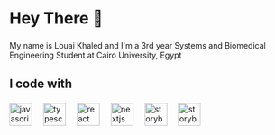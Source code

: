 <h1 align="left">Hey There 👋</h1>

###

<p align="left">My name is Louai Khaled and I'm a 3rd year Systems and Biomedical Engineering Student at Cairo University, Egypt</p>

###

<!-- <h2 align="left">About me</h2>

###

<p align="left">✨ Creating bugs since ...<br>📚 I'm currently learning ...<br>🎯 Goals: ...<br>🎲 Fun fact: ...</p> -->

###

<h2 align="left">I code with</h2>

###

<div align="left">
  <img src="https://img.icons8.com/?size=100&id=13441&format=png&color=000000" height="40" alt="javascript logo"  />
  <img width="12" />
  <img src="https://img.icons8.com/?size=100&id=Pd2x9GWu9ovX&format=png&color=000000" height="40" alt="typescript logo"  />
  <img width="12" />
  <img src="https://img.icons8.com/?size=100&id=20909&format=png&color=000000" height="40" alt="react logo"  />
  <img width="12" />
  <img src="https://th.bing.com/th/id/R.a3e840340a3f17cf67979005fb61cb24?rik=BxKymIxIeOtvgw&pid=ImgRaw&r=0" height="40" alt="nextjs logo"  />
  <img width="12" />
  <img src="https://th.bing.com/th/id/OIP.aiII04uB8m611vQPSw7HfgHaHa?rs=1&pid=ImgDetMain" height="40" alt="storybook logo"  />
  <img width="12" />
  <img src="https://th.bing.com/th/id/R.847f9ebf5c384197d3cc744044d3b37a?rik=EVHf5TJqKlnE8w&pid=ImgRaw&r=0" height="40" alt="storybook logo"  />
  <img width="12" />
  <!-- <img src="https://cdn.jsdelivr.net/gh/devicons/devicon/icons/nodejs/nodejs-original.svg" height="40" alt="nodejs logo"  />
  <img width="12" />
  <img src="https://cdn.jsdelivr.net/gh/devicons/devicon/icons/nestjs/nestjs-original.svg" height="40" alt="nestjs logo"  />
  <img width="12" />
  <img src="https://cdn.jsdelivr.net/gh/devicons/devicon/icons/jest/jest-plain.svg" height="40" alt="jest logo"  /> -->
</div>

###
